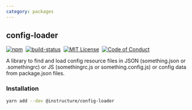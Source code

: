 ```yaml
---
category: packages
---
```


## config-loader

[![npm][npm]][npm-url]&nbsp;
[![build-status][build-status]][build-status-url]&nbsp;
[![MIT License][license-badge]][LICENSE]&nbsp;
[![Code of Conduct][coc-badge]][coc]

A library to find and load config resource files in JSON (something.json or .somethingrc) or JS (somethingrc.js or something.config.js) or config data from package.json files.

### Installation

```sh
yarn add --dev @instructure/config-loader
```

[npm]: https://img.shields.io/npm/v/@instructure/config-loader.svg
[npm-url]: https://npmjs.com/package/@instructure/config-loader

[build-status]: https://travis-ci.org/instructure/instructure-ui.svg?branch=master
[build-status-url]: https://travis-ci.org/instructure/instructure-ui "Travis CI"

[license-badge]: https://img.shields.io/npm/l/instructure-ui.svg?style=flat-square
[license]: https://github.com/instructure/instructure-ui/blob/master/LICENSE

[coc-badge]: https://img.shields.io/badge/code%20of-conduct-ff69b4.svg?style=flat-square
[coc]: https://github.com/instructure/instructure-ui/blob/master/CODE_OF_CONDUCT.md
